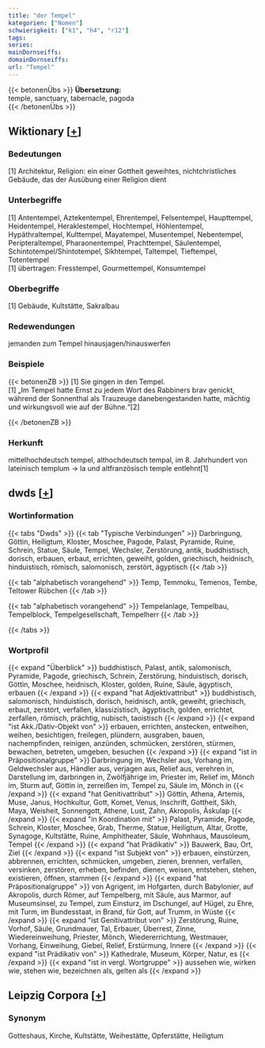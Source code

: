 ```yaml
---
title: "der Tempel"
kategorien: ["Nomen"]
schwierigkeit: ["k1", "h4", "r12"]
tags:
series:
mainDornseiffs:
domainDornseiffs:
url: "Tempel"
---
```


{{< betonenÜbs >}}
**Übersetzung:**  
temple, sanctuary, tabernacle, pagoda  
{{< /betonenÜbs >}}

## Wiktionary [[+](https://de.wiktionary.org/wiki/Tempel)]

### Bedeutungen
[1] Architektur, Religion: ein einer Gottheit geweihtes, nichtchristliches Gebäude, das der Ausübung einer Religion dient  

### Unterbegriffe
[1] Antentempel, Aztekentempel, Ehrentempel, Felsentempel, Haupttempel, Heidentempel, Heraklestempel, Hochtempel, Höhlentempel, Hypäthraltempel, Kulttempel, Mayatempel, Musentempel, Nebentempel, Peripteraltempel, Pharaonentempel, Prachttempel, Säulentempel, Schintotempel/Shintotempel, Sikhtempel, Taltempel, Tieftempel, Totentempel  
[1] übertragen: Fresstempel, Gourmettempel, Konsumtempel  

### Oberbegriffe
[1] Gebäude, Kultstätte, Sakralbau  

### Redewendungen
jemanden zum Tempel hinausjagen/hinauswerfen  

### Beispiele
{{< betonenZB >}}
[1] Sie gingen in den Tempel.  
[1] „Im Tempel hatte Ernst zu jedem Wort des Rabbiners brav genickt, während der Sonnenthal als Trauzeuge danebengestanden hatte, mächtig und wirkungsvoll wie auf der Bühne.“[2]  

{{< /betonenZB >}}
### Herkunft
mittelhochdeutsch tempel, althochdeutsch tempal, im 8. Jahrhundert von lateinisch templum → la und altfranzösisch temple entlehnt[1]  



## dwds [[+](https://www.dwds.de/wb/Tempel)]

### Wortinformation
{{< tabs "Dwds" >}}
{{< tab "Typische Verbindungen" >}}
Darbringung, Göttin, Heiligtum, Kloster, Moschee, Pagode, Palast, Pyramide, Ruine, Schrein, Statue, Säule, Tempel, Wechsler, Zerstörung, antik, buddhistisch, dorisch, erbauen, erbaut, errichten, geweiht, golden, griechisch, heidnisch, hinduistisch, römisch, salomonisch, zerstört, ägyptisch
{{< /tab >}}

{{< tab "alphabetisch vorangehend" >}}
Temp, Temmoku, Temenos, Tembe, Teltower Rübchen
{{< /tab >}}

{{< tab "alphabetisch vorangehend" >}}
Tempelanlage, Tempelbau, Tempelblock, Tempelgesellschaft, Tempelherr
{{< /tab >}}

{{< /tabs >}}

### Wortprofil
{{< expand "Überblick" >}} buddhistisch, Palast, antik, salomonisch, Pyramide, Pagode, griechisch, Schrein, Zerstörung, hinduistisch, dorisch, Göttin, Moschee, heidnisch, Kloster, golden, Ruine, Säule, ägyptisch, erbauen {{< /expand >}}
{{< expand "hat Adjektivattribut" >}} buddhistisch, salomonisch, hinduistisch, dorisch, heidnisch, antik, geweiht, griechisch, erbaut, zerstört, verfallen, klassizistisch, ägyptisch, golden, errichtet, zerfallen, römisch, prächtig, nubisch, taoistisch {{< /expand >}}
{{< expand "ist Akk./Dativ-Objekt von" >}} erbauen, errichten, anstecken, entweihen, weihen, besichtigen, freilegen, plündern, ausgraben, bauen, nachempfinden, reinigen, anzünden, schmücken, zerstören, stürmen, bewachen, betreten, umgeben, besuchen {{< /expand >}}
{{< expand "ist in Präpositionalgruppe" >}} Darbringung im, Wechsler aus, Vorhang im, Geldwechsler aus, Händler aus, verjagen aus, Relief aus, verehren in, Darstellung im, darbringen in, Zwölfjährige im, Priester im, Relief im, Mönch im, Sturm auf, Göttin in, zerreißen im, Tempel zu, Säule im, Mönch in {{< /expand >}}
{{< expand "hat Genitivattribut" >}} Göttin, Athena, Artemis, Muse, Janus, Hochkultur, Gott, Komet, Venus, Inschrift, Gottheit, Sikh, Maya, Weisheit, Sonnengott, Athene, Lust, Zahn, Akropolis, Äskulap {{< /expand >}}
{{< expand "in Koordination mit" >}} Palast, Pyramide, Pagode, Schrein, Kloster, Moschee, Grab, Therme, Statue, Heiligtum, Altar, Grotte, Synagoge, Kultstätte, Ruine, Amphitheater, Säule, Wohnhaus, Mausoleum, Tempel {{< /expand >}}
{{< expand "hat Prädikativ" >}} Bauwerk, Bau, Ort, Ziel {{< /expand >}}
{{< expand "ist Subjekt von" >}} erbauen, einstürzen, abbrennen, errichten, schmücken, umgeben, zieren, brennen, verfallen, versinken, zerstören, erheben, befinden, dienen, weisen, entstehen, stehen, existieren, öffnen, stammen {{< /expand >}}
{{< expand "hat Präpositionalgruppe" >}} von Agrigent, im Hofgarten, durch Babylonier, auf Akropolis, durch Römer, auf Tempelberg, mit Säule, aus Marmor, auf Museumsinsel, zu Tempel, zum Einsturz, im Dschungel, auf Hügel, zu Ehre, mit Turm, im Bundesstaat, in Brand, für Gott, auf Trumm, in Wüste {{< /expand >}}
{{< expand "ist Genitivattribut von" >}} Zerstörung, Ruine, Vorhof, Säule, Grundmauer, Tal, Erbauer, Überrest, Zinne, Wiedereinweihung, Priester, Mönch, Wiedererrichtung, Westmauer, Vorhang, Einweihung, Giebel, Relief, Erstürmung, Innere {{< /expand >}}
{{< expand "ist Prädikativ von" >}} Kathedrale, Museum, Körper, Natur, es {{< /expand >}}
{{< expand "ist in vergl. Wortgruppe" >}} aussehen wie, wirken wie, stehen wie, bezeichnen als, gelten als {{< /expand >}}

## Leipzig Corpora [[+](https://corpora.uni-leipzig.de/en/res?word=Tempel&corpusId=deu_newscrawl-public_2018)]


### Synonym
Gotteshaus, Kirche, Kultstätte, Weihestätte, Opferstätte, Heiligtum

